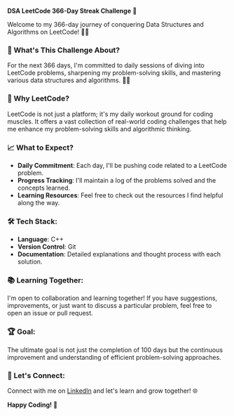 **DSA LeetCode 366-Day Streak Challenge** 🚀

Welcome to my 366-day journey of conquering Data Structures and Algorithms on LeetCode! 👨‍💻

### 📖 What's This Challenge About?

For the next 366 days, I'm committed to daily sessions of diving into LeetCode problems, sharpening my problem-solving skills, and mastering various data structures and algorithms. 🏋️‍♂️

### 🚨 Why LeetCode?

LeetCode is not just a platform; it's my daily workout ground for coding muscles. It offers a vast collection of real-world coding challenges that help me enhance my problem-solving skills and algorithmic thinking.

### 📈 What to Expect?

- **Daily Commitment**: Each day, I'll be pushing code related to a LeetCode problem.
- **Progress Tracking**: I'll maintain a log of the problems solved and the concepts learned.
- **Learning Resources**: Feel free to check out the resources I find helpful along the way.

### 🛠️ Tech Stack:

- **Language**: C++
- **Version Control**: Git
- **Documentation**: Detailed explanations and thought process with each solution.

### 📚 Learning Together:

I'm open to collaboration and learning together! If you have suggestions, improvements, or just want to discuss a particular problem, feel free to open an issue or pull request.

### 🏆 Goal:

The ultimate goal is not just the completion of 100 days but the continuous improvement and understanding of efficient problem-solving approaches.

### 🎯 Let's Connect:

Connect with me on [LinkedIn](https://www.linkedin.com/in/AliPythonDev/) and let's learn and grow together! 🌐

**Happy Coding! 🚀**
